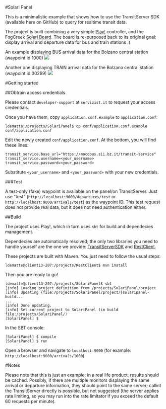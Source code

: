#Solari Panel

This is a minimalistic example that shows how to use the TransitServer SDK (available here on GitHub) to query for realtime transit data.

The project is built combining a very simple [Play!](https://www.playframework.com/) controller, and the FogCreek [Solari Board](https://github.com/FogCreek/solari-board).
The board is re-purposed back to its original goal: display arrival and departure data for bus and train stations :)

An example displaying BUS arrival data for the Bolzano central station (waypoint id 1000)
![](http://i.imgur.com/oseIEvS.png)

Another one displaying TRAIN arrival data for the Bolzano central station (waypoint id 30299)
![](http://i.imgur.com/E2jyxcR.png)

#Getting started

##Obtrain access credentials

Please contact `developer-support` at `servizist.it` to request your access credentials.

Once you have them, copy `application.conf.example` to `application.conf`:

    ldematte:/projects/SolariPanel$ cp conf/application.conf.example conf/application.conf
    
Edit the newly created `conf/application.conf`. At the bottom, you will find these lines:

    transit_service.base_url="https://mocobus.sii.bz.it/transit-service"
    transit_service.username=<your_username>
    transit_service.password=<your_password>

Substitute `<your_username>` and `<your_password>` with your new credentials.

###Test

A test-only (fake) waypoint is available on the panel/on TransitServer. Just use "test" (`http://localhost:9000/departures/test` or `http://localhost:9000/arrivals/test`) as the waypoint ID.
This test request does not provide real data, but it does not need authentication either.

##Build

The project uses Play!, which in turn uses `sbt` for build and dependecies management.

Dependecies are automatically resolved; the only two libraries you need to handle yourself are the one we provide: [TransitServerSDK](https://github.com/servizist/TransitServerSDK/) and [RestClient](https://github.com/servizist/RestClient).

These projects are built with Maven. You just need to follow the usual steps:

    ldematte@client13-207:/projects/RestClient$ mvn install

Then you are ready to go!

    ldematte@client13-207:/projects/SolariPanel$ sbt
    [info] Loading project definition from /projects/SolariPanel/project
    [info] Updating {file:/projects/SolariPanel/project/}solaripanel-build...
    ...
    [info] Done updating.
    [info] Set current project to SolariPanel (in build file:/projects/SolariPanel/)
    [SolariPanel] $ 

In the SBT console:

    [SolariPanel] $ compile
    [SolariPanel] $ run
    
Open a browser and navigate to `localhost:9000` (for example: `http://localhost:9000/arrivals/1000`)

#Notes

Please note that this is just an example; in a real life product, results should be cached. Possibly, if there are multiple monitors displaying the same arrival or departure information, they should point to the same server; callint the TransitServer directly is possible, but not suggested (the server applies rate limiting, so you may run into the rate limitator if you exceed the default 60 requests per minute).

